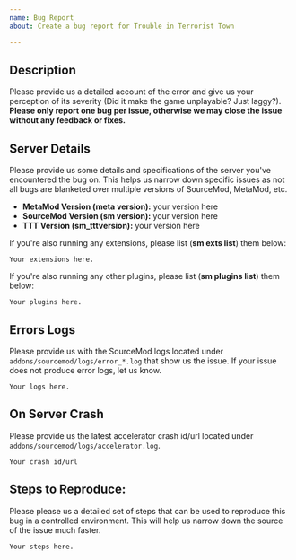 ```yaml
---
name: Bug Report
about: Create a bug report for Trouble in Terrorist Town

---
```

## Description
Please provide us a detailed account of the error and give us your perception of its severity (Did it make the game unplayable? Just laggy?). __Please only report one bug per issue, otherwise we may close the issue without any feedback or fixes.__

## Server Details
Please provide us some details and specifications of the server you've encountered the bug on. This helps us narrow down specific issues as not all bugs are blanketed over multiple versions of SourceMod, MetaMod, etc.

- **MetaMod Version (meta version):** your version here
- **SourceMod Version (sm version):** your version here
- **TTT Version (sm_tttversion):** your version here

If you're also running any extensions, please list (**sm exts list**) them below:
```
Your extensions here.
```

If you're also running any other plugins, please list (**sm plugins list**) them below:
```
Your plugins here.
```

## Errors Logs
Please provide us with the SourceMod logs located under `addons/sourcemod/logs/error_*.log` that show us the issue. If your issue does not produce error logs, let us know.
```
Your logs here.
```

## On Server Crash
Please provide us the latest accelerator crash id/url located under `addons/sourcemod/logs/accelerator.log`.
```
Your crash id/url
```

## Steps to Reproduce:
Please please us a detailed set of steps that can be used to reproduce this bug in a controlled environment. This will help us narrow down the source of the issue much faster.
```
Your steps here.
```
